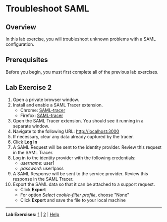 # Troubleshoot SAML

## Overview
In this lab exercise, you will troubleshoot unknown problems with a SAML configuration.

## Prerequisites
Before you begin, you must first complete all of the previous lab exercises.

## Lab Exercise 2
1. Open a private browser window.
1. Install and enable a SAML Tracer extension.
    - Chrome: [SAML-tracer](https://chrome.google.com/webstore/detail/saml-tracer/mpdajninpobndbfcldcmbpnnbhibjmch)
    - Firefox: [SAML-tracer](https://addons.mozilla.org/en-US/firefox/addon/saml-tracer/)
1. Open the SAML Tracer extension. You should see it running in a separate window.
1. Navigate to the following URL: [http://localhost:3000](http://localhost:3000)
1. If necessary, clear any data already captured by the tracer.
1. Click **Log In**
1. A SAML Request will be sent to the identity provider. Review this request in the SAML Tracer.
1. Log in to the identity provider with the following credentials:
    - *username*: user1
    - *password*: user1pass
1. A SAML Response will be sent to the service provider. Review this response in the SAML Tracer.
1. Export the SAML data so that it can be attached to a support request.
    - Click **Export**
    - For option *Select cookie-filter profile*, choose "None"
    - Click **Export** and save the file to your local machine

---
**Lab Exercises:** [1](Lab1.md) | [2](Lab2.md) | [Help](Help.md)